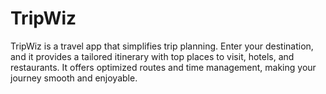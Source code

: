 # TripWiz
TripWiz is a travel app that simplifies trip planning. Enter your destination, and it provides a tailored itinerary with top places to visit, hotels, and restaurants. It offers optimized routes and time management, making your journey smooth and enjoyable.
